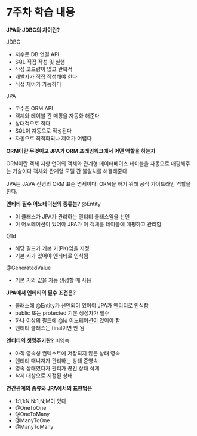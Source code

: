# 7주차 학습 내용

**JPA와 JDBC의 차이란?**

JDBC
- 저수준 DB 연결 API
- SQL 직접 작성 및 실행
- 작성 코드량이 많고 반복적
- 개발자가 직접 작성해야 한다
- 직접 제어가 가능하다

JPA
- 고수준 ORM API 
- 객체와 테이블 간 매핑을 자동화 해준다
- 상대적으로 적다
- SQL이 자동으로 작성된다
- 자동으로 최적화되나 제어가 어렵다 


**ORM이란 무엇이고 JPA가 ORM 프레임워크에서 어떤 역할을 하는지**

ORM이란 객체 지향 언어의 객체와 관계형 데이터베이스 테이블을 자동으로 매핑해주는 기술이다
객체와 관계형 모델 간 불일치를 해결해준다

JPA는 JAVA 진영의 ORM 표준 명세이다. ORM을 하기 위해 공식 가이드라인 역할을 한다.


**엔티티 필수 어노테이션의 종류는?**
@Entity
- 이 클래스가 JPA가 관리하는 엔티티 클래스임을 선언
- 이 어노테이션이 있어야 JPA가 이 객체를 테이블에 매핑하고 관리함

@Id
- 해당 필드가 기본 키(PK)임을 지정
- 기본 키가 있어야 엔티티로 인식됨 

@GeneratedValue
- 기본 키의 값을 자동 생성할 때 사용


**JPA에서 엔티티의 필수 조건은?**
- 클래스에 @Entity가 선언되어 있어야 JPA가 엔티티로 인식함
- public 또는 protected 기본 생성자가 필수
- 하나 이상의 필드에 @Id 어노테이션이 있어야 함
- 엔티티 클래스는 final이면 안 됨



**엔티티의 생명주기란?**
비영속
- 아직 영속성 컨텍스트에 저장되지 않은 상태
영속
- 엔티티 매니저가 관리하는 상태
준영속
- 영속 상태였다가 관리가 끊긴 상태
삭제
- 삭제 대상으로 지정된 상태


**연간관계의 종류와 JPA에서의 표현법은**
- 1:1,1:N,N:1,N;M이 있다 
- @OneToOne
- @OneToMany
- @ManyToOne
- @ManyToMany